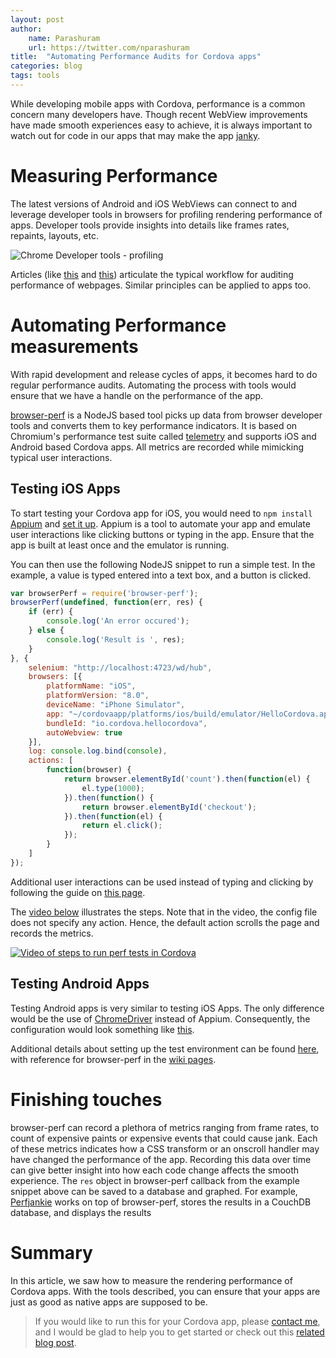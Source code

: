```yaml
---
layout: post
author:
    name: Parashuram
    url: https://twitter.com/nparashuram
title:  "Automating Performance Audits for Cordova apps"
categories: blog
tags: tools
---
```


While developing mobile apps with Cordova, performance is a common concern many developers have. Though recent WebView improvements have made smooth experiences easy to achieve, it is always important to watch out for code in our apps that may make the app [janky](http://jankfree.org).   

# Measuring Performance
The latest versions of Android and iOS WebViews can connect to and leverage developer tools in browsers for profiling rendering performance of apps. Developer tools provide insights into details like frames rates, repaints, layouts, etc. 

![Chrome Developer tools - profiling](http://i.imgur.com/zR2f1.gif)   

Articles (like [this](http://aerotwist.com/blog/my-performance-audit-workflow/) and [this](http://calendar.perfplanet.com/2013/the-runtime-performance-checklist/)) articulate the typical workflow for auditing performance of webpages. Similar principles can be applied to apps too. 

# Automating Performance measurements
With rapid development and release cycles of apps, it becomes hard to do regular performance audits. Automating the process with tools would ensure that we have a handle on the performance of the app. 

[browser-perf](http://npmjs.org/packages/browser-perf) is a NodeJS based tool picks up data from browser developer tools and converts them to key performance indicators. It is based on Chromium's performance test suite called [telemetry](http://www.chromium.org/developers/telemetry) and supports iOS and Android based Cordova apps. All metrics are recorded while mimicking typical user interactions.

## Testing iOS Apps
To start testing your Cordova app for iOS, you would need to `npm install` [Appium](http://appium.io/) and [set it up](http://appium.io/getting-started.html?lang=en). Appium is a tool to automate your app and emulate user interactions like clicking buttons or typing in the app. Ensure that the app is built at least once and the emulator is running. 

You can then use the following NodeJS snippet to run a simple test. In the example, a value is typed entered into a text box, and a button is clicked. 

```javascript
var browserPerf = require('browser-perf');
browserPerf(undefined, function(err, res) {
    if (err) {
        console.log('An error occured');
    } else {
        console.log('Result is ', res);
    }
}, {
    selenium: "http://localhost:4723/wd/hub",
    browsers: [{
        platformName: "iOS",
        platformVersion: "8.0",
        deviceName: "iPhone Simulator",
        app: "~/cordovaapp/platforms/ios/build/emulator/HelloCordova.app",
        bundleId: "io.cordova.hellocordova",
        autoWebview: true
    }],
    log: console.log.bind(console),
    actions: [
        function(browser) {
            return browser.elementById('count').then(function(el) {
                el.type(1000);
            }).then(function() {
                return browser.elementById('checkout');
            }).then(function(el) {
                return el.click();
            });
        }
    ]
});

```

Additional user interactions can be used instead of typing and clicking by following the guide on [this page](https://github.com/axemclion/browser-perf/wiki/Node-Module---API#actions). 

The [video below](https://www.youtube.com/watch?v=TG_eTe_H-s4) illustrates the steps. Note that in the video, the config file does not specify any action. Hence, the default action scrolls the page and records the metrics. 

[![Video of steps to run perf tests in Cordova](http://img.youtube.com/vi/TG_eTe_H-s4/0.jpg)](https://www.youtube.com/watch?v=TG_eTe_H-s4)

## Testing Android Apps
Testing Android apps is very similar to testing iOS Apps. The only difference would be the use of [ChromeDriver](https://sites.google.com/a/chromium.org/chromedriver/) instead of Appium. Consequently, the configuration would look something like [this](https://github.com/axemclion/browser-perf/blob/master/test/res/android-hybrid.config.json). 

Additional details about setting up the test environment can be found [here](https://github.com/axemclion/browser-perf/wiki/Setup-Instructions#testing-mobile-cordova-webviewhybrid-applications), with reference for browser-perf in the [wiki pages](https://github.com/axemclion/browser-perf/wiki/Node-Module---API). 

# Finishing touches
browser-perf can record a plethora of metrics ranging from frame rates, to count of expensive paints or expensive events that could cause jank. Each of these metrics indicates how a CSS transform or an onscroll handler may have changed the performance of the app. 
Recording this data over time can give better insight into how each code change affects the smooth experience.
The `res` object in browser-perf callback from the example snippet above can be saved to a database and graphed. For example, [Perfjankie](http://npmjs.org/packages/perfjankie) works on top of browser-perf, stores the results in a CouchDB database, and displays the results

# Summary
In this article, we saw how to measure the rendering performance of Cordova apps. With the tools described, you can ensure that your apps are just as good as native apps are supposed to be.

> If you would like to run this for your Cordova app, please [contact me](http://twitter.com/nparashuram), and I would be glad to help you to get started or check out this [related blog post](http://blog.nparashuram.com/2014/10/measuring-rendering-performance-metrics.html).  


